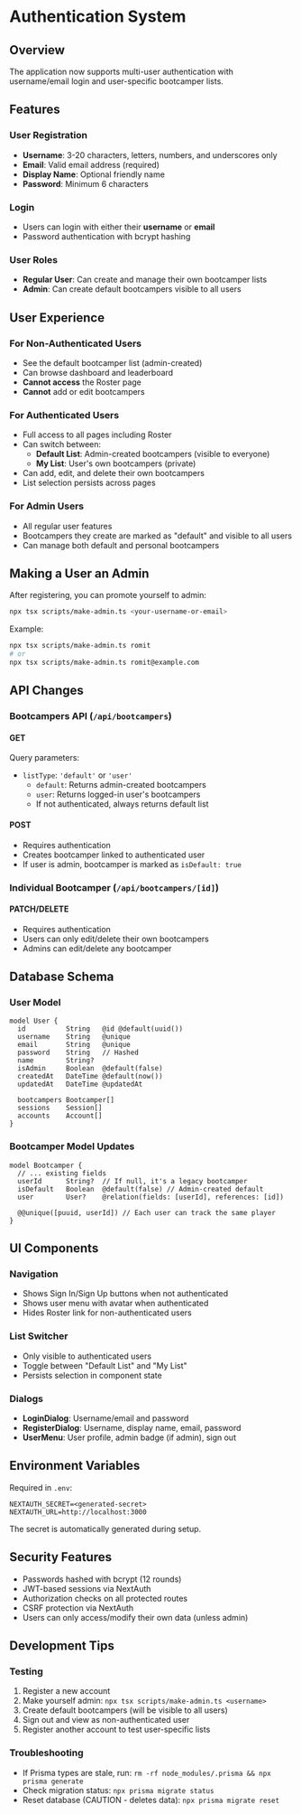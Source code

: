 # Authentication System

## Overview
The application now supports multi-user authentication with username/email login and user-specific bootcamper lists.

## Features

### User Registration
- **Username**: 3-20 characters, letters, numbers, and underscores only
- **Email**: Valid email address (required)
- **Display Name**: Optional friendly name
- **Password**: Minimum 6 characters

### Login
- Users can login with either their **username** or **email**
- Password authentication with bcrypt hashing

### User Roles
- **Regular User**: Can create and manage their own bootcamper lists
- **Admin**: Can create default bootcampers visible to all users

## User Experience

### For Non-Authenticated Users
- See the default bootcamper list (admin-created)
- Can browse dashboard and leaderboard
- **Cannot access** the Roster page
- **Cannot** add or edit bootcampers

### For Authenticated Users
- Full access to all pages including Roster
- Can switch between:
  - **Default List**: Admin-created bootcampers (visible to everyone)
  - **My List**: User's own bootcampers (private)
- Can add, edit, and delete their own bootcampers
- List selection persists across pages

### For Admin Users
- All regular user features
- Bootcampers they create are marked as "default" and visible to all users
- Can manage both default and personal bootcampers

## Making a User an Admin

After registering, you can promote yourself to admin:

```bash
npx tsx scripts/make-admin.ts <your-username-or-email>
```

Example:
```bash
npx tsx scripts/make-admin.ts romit
# or
npx tsx scripts/make-admin.ts romit@example.com
```

## API Changes

### Bootcampers API (`/api/bootcampers`)

#### GET
Query parameters:
- `listType`: `'default'` or `'user'`
  - `default`: Returns admin-created bootcampers
  - `user`: Returns logged-in user's bootcampers
  - If not authenticated, always returns default list

#### POST
- Requires authentication
- Creates bootcamper linked to authenticated user
- If user is admin, bootcamper is marked as `isDefault: true`

### Individual Bootcamper (`/api/bootcampers/[id]`)

#### PATCH/DELETE
- Requires authentication
- Users can only edit/delete their own bootcampers
- Admins can edit/delete any bootcamper

## Database Schema

### User Model
```prisma
model User {
  id          String   @id @default(uuid())
  username    String   @unique
  email       String   @unique
  password    String   // Hashed
  name        String?
  isAdmin     Boolean  @default(false)
  createdAt   DateTime @default(now())
  updatedAt   DateTime @updatedAt
  
  bootcampers Bootcamper[]
  sessions    Session[]
  accounts    Account[]
}
```

### Bootcamper Model Updates
```prisma
model Bootcamper {
  // ... existing fields
  userId      String?  // If null, it's a legacy bootcamper
  isDefault   Boolean  @default(false) // Admin-created default
  user        User?    @relation(fields: [userId], references: [id])
  
  @@unique([puuid, userId]) // Each user can track the same player
}
```

## UI Components

### Navigation
- Shows Sign In/Sign Up buttons when not authenticated
- Shows user menu with avatar when authenticated
- Hides Roster link for non-authenticated users

### List Switcher
- Only visible to authenticated users
- Toggle between "Default List" and "My List"
- Persists selection in component state

### Dialogs
- **LoginDialog**: Username/email and password
- **RegisterDialog**: Username, display name, email, password
- **UserMenu**: User profile, admin badge (if admin), sign out

## Environment Variables

Required in `.env`:
```env
NEXTAUTH_SECRET=<generated-secret>
NEXTAUTH_URL=http://localhost:3000
```

The secret is automatically generated during setup.

## Security Features

- Passwords hashed with bcrypt (12 rounds)
- JWT-based sessions via NextAuth
- Authorization checks on all protected routes
- CSRF protection via NextAuth
- Users can only access/modify their own data (unless admin)

## Development Tips

### Testing
1. Register a new account
2. Make yourself admin: `npx tsx scripts/make-admin.ts <username>`
3. Create default bootcampers (will be visible to all users)
4. Sign out and view as non-authenticated user
5. Register another account to test user-specific lists

### Troubleshooting
- If Prisma types are stale, run: `rm -rf node_modules/.prisma && npx prisma generate`
- Check migration status: `npx prisma migrate status`
- Reset database (CAUTION - deletes data): `npx prisma migrate reset`
